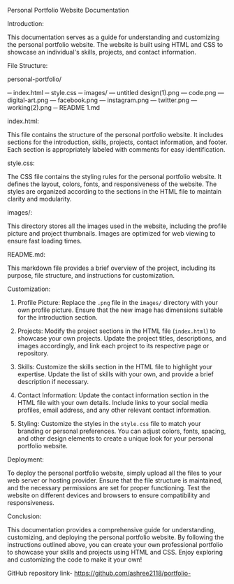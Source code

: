 Personal Portfolio Website Documentation



Introduction:

This documentation serves as a guide for understanding and customizing the personal portfolio website. The website is built using HTML and CSS to showcase an individual's skills, projects, and contact information.


File Structure:

personal-portfolio/

─ index.html
─ style.css
─ images/
   — untitled design(1).png
   — code.png 
   — digital-art.png
   — facebook.png
   — instagram.png
   — twitter.png
   — working(2).png
─ README 1.md


index.html:

This file contains the structure of the personal portfolio website. It includes sections for the introduction, skills, projects, contact information, and footer. Each section is appropriately labeled with comments for easy identification.


style.css:

The CSS file contains the styling rules for the personal portfolio website. It defines the layout, colors, fonts, and responsiveness of the website. The styles are organized according to the sections in the HTML file to maintain clarity and modularity.


images/:

This directory stores all the images used in the website, including the profile picture and project thumbnails. Images are optimized for web viewing to ensure fast loading times.


README.md:

This markdown file provides a brief overview of the project, including its purpose, file structure, and instructions for customization.


Customization:
1. Profile Picture: Replace the `.png` file in the `images/` directory with your own profile picture. Ensure that the new image has dimensions suitable for the introduction section.

2. Projects: Modify the project sections in the HTML file (`index.html`) to showcase your own projects. Update the project titles, descriptions, and images accordingly, and link each project to its respective page or repository.

3. Skills: Customize the skills section in the HTML file to highlight your expertise. Update the list of skills with your own, and provide a brief description if necessary.

4. Contact Information: Update the contact information section in the HTML file with your own details. Include links to your social media profiles, email address, and any other relevant contact information.

5. Styling: Customize the styles in the `style.css` file to match your branding or personal preferences. You can adjust colors, fonts, spacing, and other design elements to create a unique look for your personal portfolio website.


Deployment:

To deploy the personal portfolio website, simply upload all the files to your web server or hosting provider. Ensure that the file structure is maintained, and the necessary permissions are set for proper functioning. Test the website on different devices and browsers to ensure compatibility and responsiveness.


Conclusion:

This documentation provides a comprehensive guide for understanding, customizing, and deploying the personal portfolio website. By following the instructions outlined above, you can create your own professional portfolio to showcase your skills and projects using HTML and CSS. Enjoy exploring and customizing the code to make it your own!

GitHub repository link-
https://github.com/ashree2118/portfolio-
